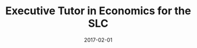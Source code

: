 ---
title: Executive Tutor in Economics for the SLC
summary: Served as lead economics, student economics tutor at UC Berkeley's Student Learning Center. Taught both econometrics and micro economics weekly review sessions and provided 1-on-1 tutoring to students weekly.
date: 2017-02-01
type: docs
math: false
tags:
  - Student Learning Center (Economics)
image:
  caption: ''
---